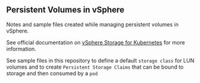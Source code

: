 ## Persistent Volumes in vSphere

Notes and sample files created while managing persistent volumes in vSphere. 

See official documentation on [vSphere Storage for Kubernetes](https://vmware.github.io/vsphere-storage-for-kubernetes/documentation/index.html) for more information.

See sample files in this repository to define a default `storage class` for LUN volumes and to create `Persistent Storage Claims` that can be bound to storage and then consumed by a `pod`

